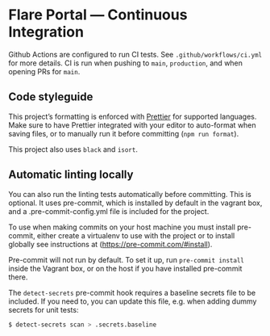 # Flare Portal — Continuous Integration

Github Actions are configured to run CI tests. See `.github/workflows/ci.yml`
for more details. CI is run when pushing to `main`, `production`, and when
opening PRs for `main`.

## Code styleguide

This project’s formatting is enforced with [Prettier](https://prettier.io/) for
supported languages. Make sure to have Prettier integrated with your editor to
auto-format when saving files, or to manually run it before committing (`npm run format`).

This project also uses `black` and `isort`.

## Automatic linting locally

You can also run the linting tests automatically before committing. This is optional. It uses pre-commit, which is installed by default in the vagrant box, and a .pre-commit-config.yml file is included for the project.

To use when making commits on your host machine you must install pre-commit, either create a virtualenv to use with the project or to install globally see instructions at (https://pre-commit.com/#install).

Pre-commit will not run by default. To set it up, run `pre-commit install` inside the Vagrant box, or on the host if you have installed pre-commit there.

The `detect-secrets` pre-commit hook requires a baseline secrets file to be included. If you need to, you can update this file, e.g. when adding dummy secrets for unit tests:

```bash
$ detect-secrets scan > .secrets.baseline
```

